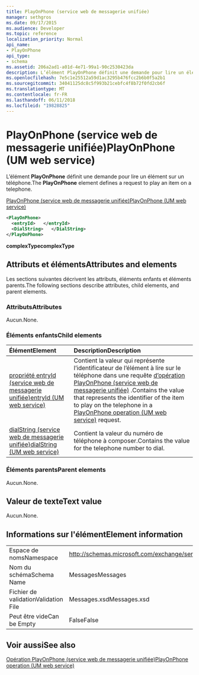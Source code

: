 ```yaml
---
title: PlayOnPhone (service web de messagerie unifiée)
manager: sethgros
ms.date: 09/17/2015
ms.audience: Developer
ms.topic: reference
localization_priority: Normal
api_name:
- PlayOnPhone
api_type:
- schema
ms.assetid: 206a2ad1-a01d-4e71-99a1-90c2530423da
description: L’élément PlayOnPhone définit une demande pour lire un élément sur un téléphone.
ms.openlocfilehash: 7e5c1e25512a59d1ac3295b476fcc2b6b0f5a2b1
ms.sourcegitcommit: 34041125dc8c5f993b21cebfc4f8b72f0fd2cb6f
ms.translationtype: MT
ms.contentlocale: fr-FR
ms.lasthandoff: 06/11/2018
ms.locfileid: "19828825"
---
```

# <a name="playonphone-um-web-service"></a><span data-ttu-id="2acaf-103">PlayOnPhone (service web de messagerie unifiée)</span><span class="sxs-lookup"><span data-stu-id="2acaf-103">PlayOnPhone (UM web service)</span></span>

<span data-ttu-id="2acaf-104">L’élément **PlayOnPhone** définit une demande pour lire un élément sur un téléphone.</span><span class="sxs-lookup"><span data-stu-id="2acaf-104">The **PlayOnPhone** element defines a request to play an item on a telephone.</span></span> 
  
[<span data-ttu-id="2acaf-105">PlayOnPhone (service web de messagerie unifiée)</span><span class="sxs-lookup"><span data-stu-id="2acaf-105">PlayOnPhone (UM web service)</span></span>](playonphone-um-web-service.md)
  
```xml
<PlayOnPhone>
  <entryId>   </entryId>
  <DialString>   </DialString>
</PlayOnPhone>
```

 <span data-ttu-id="2acaf-106">**complexType**</span><span class="sxs-lookup"><span data-stu-id="2acaf-106">**complexType**</span></span>
## <a name="attributes-and-elements"></a><span data-ttu-id="2acaf-107">Attributs et éléments</span><span class="sxs-lookup"><span data-stu-id="2acaf-107">Attributes and elements</span></span>

<span data-ttu-id="2acaf-108">Les sections suivantes décrivent les attributs, éléments enfants et éléments parents.</span><span class="sxs-lookup"><span data-stu-id="2acaf-108">The following sections describe attributes, child elements, and parent elements.</span></span>
  
### <a name="attributes"></a><span data-ttu-id="2acaf-109">Attributs</span><span class="sxs-lookup"><span data-stu-id="2acaf-109">Attributes</span></span>

<span data-ttu-id="2acaf-110">Aucun.</span><span class="sxs-lookup"><span data-stu-id="2acaf-110">None.</span></span>
  
### <a name="child-elements"></a><span data-ttu-id="2acaf-111">Éléments enfants</span><span class="sxs-lookup"><span data-stu-id="2acaf-111">Child elements</span></span>

|<span data-ttu-id="2acaf-112">**Élément**</span><span class="sxs-lookup"><span data-stu-id="2acaf-112">**Element**</span></span>|<span data-ttu-id="2acaf-113">**Description**</span><span class="sxs-lookup"><span data-stu-id="2acaf-113">**Description**</span></span>|
|:-----|:-----|
|[<span data-ttu-id="2acaf-114">propriété entryId (service web de messagerie unifiée)</span><span class="sxs-lookup"><span data-stu-id="2acaf-114">entryId (UM web service)</span></span>](entryid-um-web-service.md) <br/> |<span data-ttu-id="2acaf-115">Contient la valeur qui représente l’identificateur de l’élément à lire sur le téléphone dans une requête [d’opération PlayOnPhone (service web de messagerie unifiée)](playonphone-operation-um-web-service.md) .</span><span class="sxs-lookup"><span data-stu-id="2acaf-115">Contains the value that represents the identifier of the item to play on the telephone in a [PlayOnPhone operation (UM web service)](playonphone-operation-um-web-service.md) request.</span></span>  <br/> |
|[<span data-ttu-id="2acaf-116">dialString (service web de messagerie unifiée)</span><span class="sxs-lookup"><span data-stu-id="2acaf-116">dialString (UM web service)</span></span>](dialstring-um-web-service.md) <br/> |<span data-ttu-id="2acaf-117">Contient la valeur du numéro de téléphone à composer.</span><span class="sxs-lookup"><span data-stu-id="2acaf-117">Contains the value for the telephone number to dial.</span></span>  <br/> |
   
### <a name="parent-elements"></a><span data-ttu-id="2acaf-118">Éléments parents</span><span class="sxs-lookup"><span data-stu-id="2acaf-118">Parent elements</span></span>

<span data-ttu-id="2acaf-119">Aucun.</span><span class="sxs-lookup"><span data-stu-id="2acaf-119">None.</span></span>
  
## <a name="text-value"></a><span data-ttu-id="2acaf-120">Valeur de texte</span><span class="sxs-lookup"><span data-stu-id="2acaf-120">Text value</span></span>

<span data-ttu-id="2acaf-121">Aucun.</span><span class="sxs-lookup"><span data-stu-id="2acaf-121">None.</span></span>
  
## <a name="element-information"></a><span data-ttu-id="2acaf-122">Informations sur l'élément</span><span class="sxs-lookup"><span data-stu-id="2acaf-122">Element information</span></span>

|||
|:-----|:-----|
|<span data-ttu-id="2acaf-123">Espace de noms</span><span class="sxs-lookup"><span data-stu-id="2acaf-123">Namespace</span></span>  <br/> |http://schemas.microsoft.com/exchange/services/2006/messages  <br/> |
|<span data-ttu-id="2acaf-124">Nom du schéma</span><span class="sxs-lookup"><span data-stu-id="2acaf-124">Schema Name</span></span>  <br/> |<span data-ttu-id="2acaf-125">Messages</span><span class="sxs-lookup"><span data-stu-id="2acaf-125">Messages</span></span>  <br/> |
|<span data-ttu-id="2acaf-126">Fichier de validation</span><span class="sxs-lookup"><span data-stu-id="2acaf-126">Validation File</span></span>  <br/> |<span data-ttu-id="2acaf-127">Messages.xsd</span><span class="sxs-lookup"><span data-stu-id="2acaf-127">Messages.xsd</span></span>  <br/> |
|<span data-ttu-id="2acaf-128">Peut être vide</span><span class="sxs-lookup"><span data-stu-id="2acaf-128">Can be Empty</span></span>  <br/> |<span data-ttu-id="2acaf-129">False</span><span class="sxs-lookup"><span data-stu-id="2acaf-129">False</span></span>  <br/> |
   
## <a name="see-also"></a><span data-ttu-id="2acaf-130">Voir aussi</span><span class="sxs-lookup"><span data-stu-id="2acaf-130">See also</span></span>



[<span data-ttu-id="2acaf-131">Opération PlayOnPhone (service web de messagerie unifiée)</span><span class="sxs-lookup"><span data-stu-id="2acaf-131">PlayOnPhone operation (UM web service)</span></span>](playonphone-operation-um-web-service.md)

